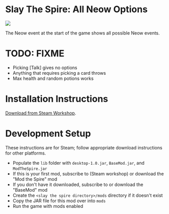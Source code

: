 # Slay The Spire: All Neow Options

![](media/screenshot.png)

The Neow event at the start of the game shows all possible Neow events.

# TODO: FIXME

- Picking [Talk] gives no options
- Anything that requires picking a card throws
- Max health and random potions works

# Installation Instructions

[Download from Steam Workshop](#).

# Development Setup

These instructions are for Steam; follow appropriate download instructions for other platforms.

- Populate the `lib` folder with `desktop-1.0.jar`, `BaseMod.jar`, and `ModTheSpire.jar`
- If this is your first mod, subscribe to (Steam workshop) or download the "Mod the Spire" mod
- If you don't have it downloaded, subscribe to or download the "BaseMod" mod
- Create the `<slay the spire directory>/mods` directory if it doesn't exist
- Copy the JAR file for this mod over into `mods`
- Run the game with mods enabled

